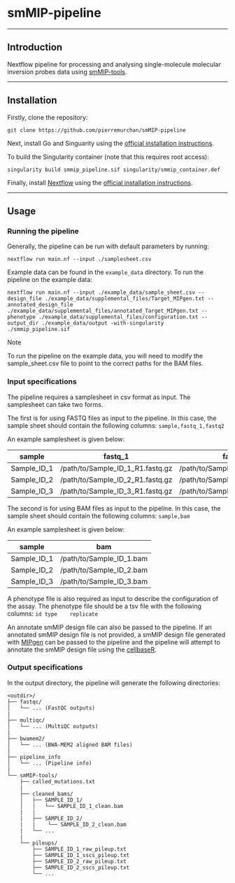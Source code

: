 # smMIP-pipeline

---
## Introduction

Nextflow pipeline for processing and analysing single-molecule molecular inversion probes data using [smMIP-tools](https://github.com/abelson-lab/smMIP-tools).

---

## Installation

Firstly, clone the repository:

```
git clone https://github.com/pierremurchan/smMIP-pipeline
```

Next, install Go and Singuarity using the [official installation instructions](https://docs.sylabs.io/guides/3.0/user-guide/installation.html).

To build the Singularity container (note that this requires root access):

```
singularity build smmip_pipeline.sif singularity/smmip_container.def
```

Finally, install [Nextflow](https://www.nextflow.io/) using the [official installation instructions](https://www.nextflow.io/docs/latest/getstarted.html).

---

## Usage


### Running the pipeline

Generally, the pipeline can be run with default parameters by running:

```
nextflow run main.nf --input ./samplesheet.csv
```

Example data can be found in the `example_data` directory. To run the pipeline on the example data:

```
nextflow run main.nf --input ./example_data/sample_sheet.csv --design_file ./example_data/supplemental_files/Target_MIPgen.txt --annotated_design_file ./example_data/supplemental_files/annotated_Target_MIPgen.txt --phenotype ./example_data/supplemental_files/configuration.txt --output_dir ./example_data/output -with-singularity ./smmip_pipeline.sif
```

> [!NOTE]
> To run the pipeline on the example data, you will need to modify the sample_sheet.csv file to point to the correct paths for the BAM files.

### Input specifications

The pipeline requires a samplesheet in csv format as input. The samplesheet can take two forms.

The first is for using FASTQ files as input to the pipeline. In this case, the sample sheet should contain the following columns: `sample,fastq_1,fastq2`

An example samplesheet is given below:

|    sample   |             fastq_1              |             fastq_2              |
|-------------|----------------------------------|----------------------------------|
| Sample_ID_1 | /path/to/Sample_ID_1_R1.fastq.gz | /path/to/Sample_ID_1_R2.fastq.gz |
| Sample_ID_2 | /path/to/Sample_ID_2_R1.fastq.gz | /path/to/Sample_ID_2_R2.fastq.gz |
| Sample_ID_3 | /path/to/Sample_ID_3_R1.fastq.gz | /path/to/Sample_ID_3_R2.fastq.gz |


The second is for using BAM files as input to the pipeline. In this case, the sample sheet should contain the following columns: `sample,bam`

An example samplesheet is given below:

|    sample   |              bam             |
|-------------|------------------------------|
| Sample_ID_1 |   /path/to/Sample_ID_1.bam   |
| Sample_ID_2 |   /path/to/Sample_ID_2.bam   |
| Sample_ID_3 |   /path/to/Sample_ID_3.bam   |

<!-- TO DO: Add support for using FASTQ files per lane and cat FASTQ files directly in the pipline.
-->

A phenotype file is also required as input to describe the configuration of the assay. The phenotype file should be a tsv file with the following columns: `id type    replicate`

<!-- TO DO: Modify the phenotype file to be csv format.
-->

An annotate smMIP design file can also be passed to the pipeline. If an annotated smMIP design file is not provided, a smMIP design file generated with [MIPgen](https://shendurelab.github.io/MIPGEN/) can be passed to the pipeline and the pipeline will attempt to annotate the smMIP design file using the [cellbaseR](https://bioconductor.org/packages/release/bioc/html/cellbaseR.html).

### Output specifications

In the output directory, the pipeline will generate the following directories:

```
<outdir>/
├── fastqc/
│   └── ... (FastQC outputs)
|
├── multiqc/
│   └── ... (MultiQC outputs)
|
├── bwamem2/
│   └── ... (BWA-MEM2 aligned BAM files)
|
├── pipeline_info
│   └── ... (Pipeline info)
|
└── smMIP-tools/
    ├── called_mutations.txt
    |
    ├── cleaned_bams/
    │   ├── SAMPLE_ID_1/
    │   |   └── SAMPLE_ID_1_clean.bam
    |   |
    |   ├── SAMPLE_ID_2/
    |   |    └── SAMPLE_ID_2_clean.bam 
    |   └── ...
    |
    └── pileups/
        ├── SAMPLE_ID_1_raw_pileup.txt
        ├── SAMPLE_ID_1_sscs_pileup.txt
        ├── SAMPLE_ID_2_raw_pileup.txt
        ├── SAMPLE_ID_2_sscs_pileup.txt
        └── ...
```



       

